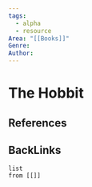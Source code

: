 ```yaml
---
tags:
  - alpha
  - resource
Area: "[[Books]]"
Genre:
Author:
---
```

# The Hobbit



## References



## BackLinks

```dataview
list
from [[]]
```

